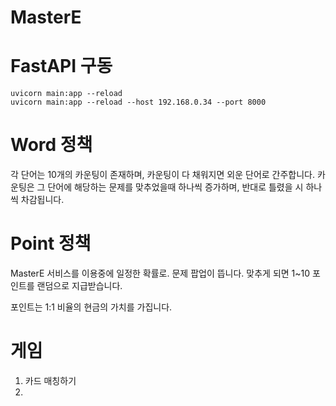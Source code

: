 # MasterE

# FastAPI 구동
```
uvicorn main:app --reload
uvicorn main:app --reload --host 192.168.0.34 --port 8000
```

# Word 정책
각 단어는 10개의 카운팅이 존재하며, 카운팅이 다 채워지면 외운 단어로 간주합니다.
카운팅은 그 단어에 해당하는 문제를 맞추었을때 하나씩 증가하며, 반대로 틀렸을 시 하나씩 차감됩니다.

# Point 정책
MasterE 서비스를 이용중에 일정한 확률로. 문제 팝업이 뜹니다. 
맞추게 되면 1~10 포인트를 랜덤으로 지급받습니다.

포인트는 1:1 비율의 현금의 가치를 가집니다.

# 게임
1. 카드 매칭하기
2. 